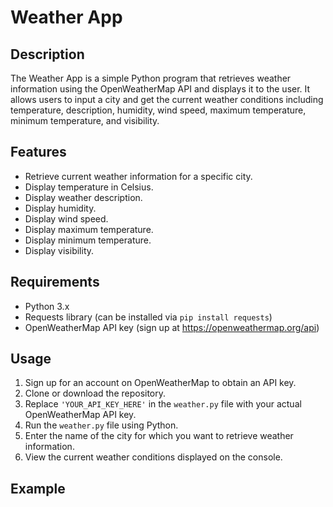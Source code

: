 # Weather App

## Description
The Weather App is a simple Python program that retrieves weather information using the OpenWeatherMap API and displays it to the user. It allows users to input a city and get the current weather conditions including temperature, description, humidity, wind speed, maximum temperature, minimum temperature, and visibility.

## Features
- Retrieve current weather information for a specific city.
- Display temperature in Celsius.
- Display weather description.
- Display humidity.
- Display wind speed.
- Display maximum temperature.
- Display minimum temperature.
- Display visibility.

## Requirements
- Python 3.x
- Requests library (can be installed via `pip install requests`)
- OpenWeatherMap API key (sign up at https://openweathermap.org/api)

## Usage
1. Sign up for an account on OpenWeatherMap to obtain an API key.
2. Clone or download the repository.
3. Replace `'YOUR_API_KEY_HERE'` in the `weather.py` file with your actual OpenWeatherMap API key.
4. Run the `weather.py` file using Python.
5. Enter the name of the city for which you want to retrieve weather information.
6. View the current weather conditions displayed on the console.

## Example

